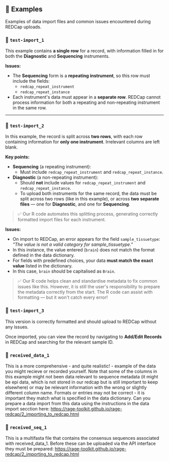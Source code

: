 ## 🧪 Examples

Examples of data import files and common issues encountered during REDCap uploads.

### 📄 `test-import_1`

This example contains **a single row** for a record, with information filled in for both the **Diagnostic** and **Sequencing** instruments.

**Issues:**

- The **Sequencing** form is a **repeating instrument**, so this row must include the fields:
  - `redcap_repeat_instrument`
  - `redcap_repeat_instance`
- Each instrument's data must appear in a **separate row**. REDCap cannot process information for both a repeating and non-repeating instrument in the same row.

---

### 📄 `test-import_2`

In this example, the record is split across **two rows**, with each row containing information for **only one instrument**. Irrelevant columns are left blank.

**Key points:**

- **Sequencing** (a repeating instrument):
  - Must include `redcap_repeat_instrument` and `redcap_repeat_instance`.
- **Diagnostic** (a non-repeating instrument):
  - Should **not** include values for `redcap_repeat_instrument` and `redcap_repeat_instance`.
  - To upload both instruments for the same record, the data must be split across two rows (like in this example), or across **two separate files** — one for **Diagnostic**, and one for **Sequencing**.

> ✅ Our R code automates this splitting process, generating correctly formatted import files for each instrument.

**Issues:**

- On import to REDCap, an error appears for the field `sample_tissuetype`:  
  *"The value is not a valid category for sample_tissuetype."*
- In this instance, the value entered (`brain`) does not match the format defined in the data dictionary.
- For fields with predefined choices, your data **must match the exact value** listed in the dictionary.
- In this case, `brain` should be capitalised as `Brain`.

> ✅ Our R code helps clean and standardise metadata to fix common issues like this.  However, it is still the user's responsibility to prepare the metadata correctly from the start.  The R code can assist with formatting — but it won't catch every error!

### 📄 `test-import_3`

This version is correctly formatted and should upload to REDCap without any issues.

Once imported, you can view the record by navigating to **Add/Edit Records** in REDCap and searching for the relevant sample ID.


### 📄 `received_data_1`  

This is a more comprehensive - and quite realistic! - example of the data you might recieve or recorded yourself. Note that some of the columns in this example might not been data relevant to sequence metadata (it might be epi data, which is not stored in our redcap but is still important to keep elsewhere) or may be relevant information with the wrong or slightly different column name. Formats or entries may not be correct - it is important they match what is specified in the data dictionary. 
Can you prepare a data import from this data using the instructions in the data import secction here: https://rage-toolkit.github.io/rage-redcap/2_importing_to_redcap.html

### 🧬  `received_seq_1`   

This is a multifasta file that contains the consensus sequences associated with received_data_1. Before these can be uploaded via the API interface they must be prepared: 
https://rage-toolkit.github.io/rage-redcap/2_importing_to_redcap.html
